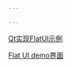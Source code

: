 ```yaml
---

---
```


[Qt实现FlatUI示例](https://github.com/obeezzy/FlatUI)

[Flat UI demo界面](http://designmodo.github.io/Flat-UI/)